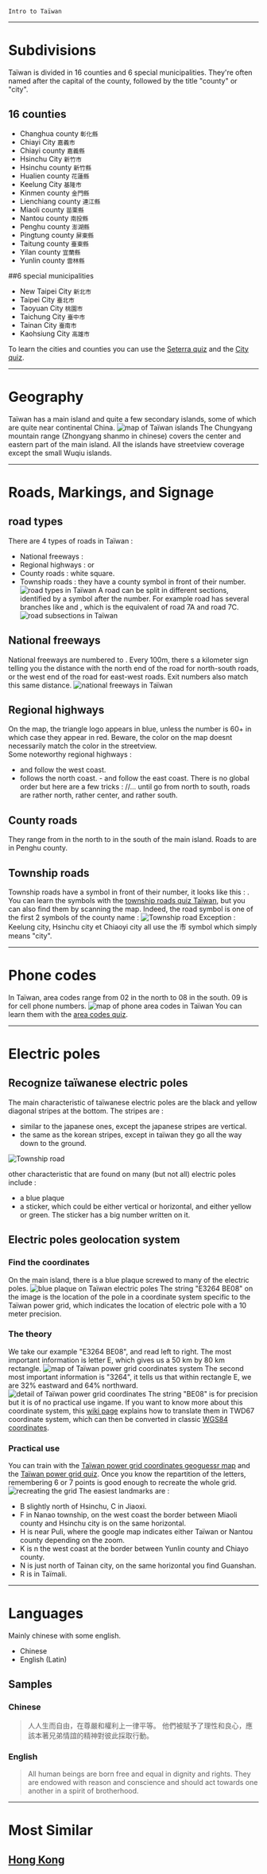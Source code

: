 `Intro to Taïwan`

---

# Subdivisions

Taïwan is divided in 16 counties and 6 special municipalities. They're often named after the capital of the county, followed by the title "county" or "city".

## 16 counties

- Changhua county `彰化縣`
- Chiayi City `嘉義市`
- Chiayi county `嘉義縣`
- Hsinchu City `新竹市`
- Hsinchu county `新竹縣`
- Hualien county `花蓮縣`
- Keelung City `基隆市`
- Kinmen county `金門縣`
- Lienchiang county `連江縣`
- Miaoli county `苗栗縣`
- Nantou county `南投縣`
- Penghu county `澎湖縣`
- Pingtung county `屏東縣`
- Taitung county `臺東縣`
- Yilan county `宜蘭縣`
- Yunlin county `雲林縣`

##6 special municipalities

- New Taipei City `新北市`
- Taipei City `臺北市`
- Taoyuan City `桃園市`
- Taichung City `臺中市`
- Tainan City `臺南市`
- Kaohsiung City `高雄市`

<CountryMap code="TWN" scale="5000" level="2" />
                
To learn the cities and counties you can use the [Seterra quiz](https://www.geoguessr.com/seterra/en/vgp/3273) and the [City quiz](https://super-duper.fr/country/quizz_cities_en.php).

---

# Geography

Taïwan has a main island and quite a few secondary islands, some of which are quite near continental China.
<img src="/img/TWN/islands.png" alt="map of Taïwan islands" />
The Chungyang mountain range (Zhongyang shanmo in chinese) covers the center and eastern part of the main island.
All the islands have streetview coverage except the small Wuqiu islands.

---

# Roads, Markings, and Signage

## road types

There are 4 types of roads in Taïwan :

- National freeways : <RoadNumber style="flower" num="1" bg="green"/>
- Regional highways :<RoadNumber style="tri" num="1" bg="blue"/> or <RoadNumber style="tri" num="60" bg="red"/>
- County roads : white square.
- Township roads : they have a county symbol in front of their number.
  <img src="/img/TWN/roads.png" alt="road types in Taïwan" />
  A road can be split in different sections, identified by a symbol after the number. For example road <RoadNumber style="tri" num="7甲" bg="blue"/> has several branches like <RoadNumber style="tri" num="7丙" bg="blue"/> and , which is the equivalent of road 7A and road 7C.
  <img src="../img/TWN/subroads.png" alt="road subsections in Taïwan" />

## National freeways

National freeways are numbered <RoadNumber style="flower" num="1" bg="green"/> to <RoadNumber style="flower" num="10" bg="green"/>. Every 100m, there s a kilometer sign telling you the distance with the north end of the road for north-south roads, or the west end of the road for east-west roads. Exit numbers also match this same distance.
<img src="/img/TWN/national_highways.png" alt="national freeways in Taïwan" />

## Regional highways

On the map, the triangle logo appears in blue, unless the number is 60+ in which case they appear in red. Beware, the color on the map doesnt necessarily match the color in the streetview.  
Some noteworthy regional highways :

- <RoadNumber style="tri" num="1" bg="blue"/> and <RoadNumber style="tri" num="3" bg="blue"/> follow the west coast.
- <RoadNumber style="tri" num="2" bg="blue"/> follows the north coast. -<RoadNumber style="tri" num="9" bg="blue"/> and <RoadNumber style="tri" num="11" bg="blue"/> follow the east coast.
  There is no global order but here are a few tricks : <RoadNumber style="tri" num="2" bg="blue"/>/<RoadNumber style="tri" num="4" bg="blue"/>/<RoadNumber style="tri" num="6" bg="blue"/>... until <RoadNumber style="tri" num="26" bg="blue"/> go from north to south, <RoadNumber style="tri" num="60's" bg="red"/> roads are rather north, <RoadNumber style="tri" num="70's" bg="red"/> rather center, and <RoadNumber style="tri" num="80's" bg="red"/> rather south.

## County roads

They range from <RoadNumber bg="white" border="black" num="101" /> in the north to <RoadNumber bg="white" border="black" num="200" /> in the south of the main island. Roads <RoadNumber bg="white" border="black" num="201" /> to <RoadNumber bg="white" border="black" num="205" /> are in Penghu county.

## Township roads

Township roads have a symbol in front of their number, it looks like this : <RoadNumber bg="white" border="black" num="市12" />.
You can learn the symbols with the [township roads quiz Taïwan](https://super-duper.fr/country/quiz_taiwan_roads_en.php), but you can also find them by scanning the map. Indeed, the road symbol is one of the first 2 symbols of the county name :
<img src="/img/TWN/countyroad_example.png" alt="Township road " />
Exception : Keelung city, Hsinchu city et Chiaoyi city all use the 市 symbol which simply means "city".

---

# Phone codes

In Taïwan, area codes range from 02 in the north to 08 in the south. 09 is for cell phone numbers.
<img src="/img/TWN/areacodes.png" alt="map of phone area codes in Taïwan" />
You can learn them with the [area codes quiz](https://super-duper.fr/country/quizz_tel_en.php?country=TW).

---

# Electric poles

## Recognize taïwanese electric poles

The main characteristic of taïwanese electric poles are the black and yellow diagonal stripes at the bottom. The stripes are :

- similar to the japanese ones, except the japanese stripes are vertical.
- the same as the korean stripes, except in taïwan they go all the way down to the ground.

<img src="/img/TWN/electric pole.png" alt="Township road" />

other characteristic that are found on many (but not all) electric poles include :

- a blue plaque
- a sticker, which could be either vertical or horizontal, and either yellow or green. The sticker has a big number written on it.

## Electric poles geolocation system

### Find the coordinates

On the main island, there is a blue plaque screwed to many of the electric poles.
<img src="/img/TWN/blue_plaque.png" alt="blue plaque on Taïwan electric poles" />
The string "E3264 BE08" on the image is the location of the pole in a coordinate system specific to the Taïwan power grid, which indicates the location of electric pole with a 10 meter precision.

### The theory

We take our example "E3264 BE08", and read left to right.
The most important information is letter E, which gives us a 50 km by 80 km rectangle.
<img src="../img/TWN/twd67.png" alt="map of Taïwan power grid coordinates system" />
The second most important information is "3264", it tells us that within rectangle E, we are 32% eastward and 64% northward.
<img src="../img/TWN/twd67bis.png" alt="detail of Taïwan power grid coordinates" />
The string "BE08" is for precision but it is of no practical use ingame.
If you want to know more about this coordinate system, this [wiki page](https://wiki.osgeo.org/wiki/Taiwan_Power_Company_grid) explains how to translate them in TWD67 coordinate system, which can then be converted in classic [WGS84 coordinates](https://mygeodata.cloud/cs2cs/).

### Practical use

You can train with the [Taïwan power grid coordinates geoguessr map](https://www.geoguessr.com/maps/630f95ff91121015c983c4a0) and the [Taïwan power grid quiz](https://super-duper.fr/country/quiz_taiwanpower_en.php).
Once you know the repartition of the letters, remembering 6 or 7 points is good enough to recreate the whole grid.
<img src="/img/TWN/grid.png" alt="recreating the grid" />
The easiest landmarks are :

- B slightly north of Hsinchu, C in Jiaoxi.
- F in Nanao township, on the west coast the border between Miaoli county and Hsinchu city is on the same horizontal.
- H is near Puli, where the google map indicates either Taïwan or Nantou county depending on the zoom.
- K is n the west coast at the border between Yunlin county and Chiayo county.
- N is just north of Tainan city, on the same horizontal you find Guanshan.
- R is in Taïmali.

---

# Languages

Mainly chinese with some english.

- Chinese
- English (Latin)

## Samples

### Chinese

> 人人生而自由，在尊嚴和權利上一律平等。 他們被賦予了理性和良心，應該本著兄弟情誼的精神對彼此採取行動。

### English

> All human beings are born free and equal in dignity and rights. They are endowed with reason and conscience and should act towards one another in a spirit of brotherhood.

---

# Most Similar

## [Hong Kong](/countries/HKJ)
